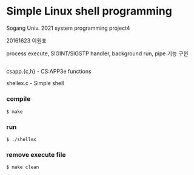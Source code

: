 # Simple Linux shell programming

Sogang Univ. 2021 system programming project4

20161623 이원표

process execute, SIGINT/SIGSTP handler, background run, pipe 기능 구현

## 
csapp.{c,h} - CS:APP3e functions

shellex.c - Simple shell


### compile
	$ make
	
### run
	$ ./shellex
	
### remove execute file
	$ make clean
